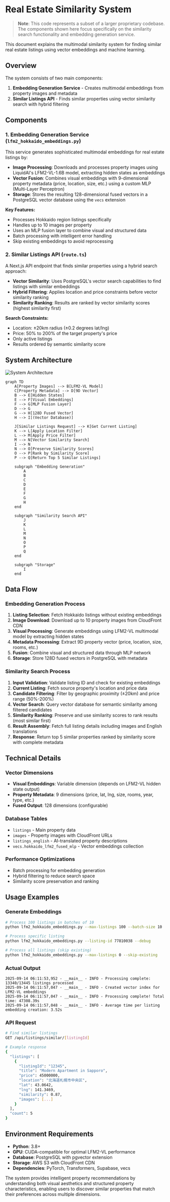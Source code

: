 # Real Estate Similarity System

> **Note**: This code represents a subset of a larger proprietary codebase. The components shown here focus specifically on the similarity search functionality and embedding generation service.

This document explains the multimodal similarity system for finding similar real estate listings using vector embeddings and machine learning.

## Overview

The system consists of two main components:
1. **Embedding Generation Service** - Creates multimodal embeddings from property images and metadata
2. **Similar Listings API** - Finds similar properties using vector similarity search with hybrid filtering

## Components

### 1. Embedding Generation Service (`lfm2_hokkaido_embeddings.py`)

This service generates sophisticated multimodal embeddings for real estate listings by:

- **Image Processing**: Downloads and processes property images using LiquidAI's LFM2-VL-1.6B model, extracting hidden states as embeddings
- **Vector Fusion**: Combines visual embeddings with 9-dimensional property metadata (price, location, size, etc.) using a custom MLP (Multi-Layer Perceptron)
- **Storage**: Stores the resulting 128-dimensional fused vectors in a PostgreSQL vector database using the `vecs` extension

**Key Features:**
- Processes Hokkaido region listings specifically
- Handles up to 10 images per property
- Uses an MLP fusion layer to combine visual and structured data
- Batch processing with intelligent error handling
- Skip existing embeddings to avoid reprocessing

### 2. Similar Listings API (`route.ts`)

A Next.js API endpoint that finds similar properties using a hybrid search approach:

- **Vector Similarity**: Uses PostgreSQL's vector search capabilities to find listings with similar embeddings
- **Hybrid Filtering**: Applies location and price constraints before vector similarity ranking
- **Similarity Ranking**: Results are ranked by vector similarity scores (highest similarity first)

**Search Constraints:**
- Location: ±20km radius (±0.2 degrees lat/lng)
- Price: 50% to 200% of the target property's price
- Only active listings
- Results ordered by semantic similarity score

## System Architecture

![System Architecture](similar-listings.png)

```mermaid
graph TD
    A[Property Images] --> B[LFM2-VL Model]
    C[Property Metadata] --> D[9D Vector]
    B --> E[Hidden States]
    E --> F[Visual Embeddings]
    F --> G[MLP Fusion Layer]
    D --> G
    G --> H[128D Fused Vector]
    H --> I[(Vector Database)]
    
    J[Similar Listings Request] --> K[Get Current Listing]
    K --> L[Apply Location Filter]
    L --> M[Apply Price Filter]
    M --> N[Vector Similarity Search]
    I --> N
    N --> O[Preserve Similarity Scores]
    O --> P[Rank by Similarity Score]
    P --> Q[Return Top 5 Similar Listings]
    
    subgraph "Embedding Generation"
        A
        B
        C
        D
        E
        F
        G
        H
    end
    
    subgraph "Similarity Search API"
        J
        K
        L
        M
        N
        O
        P
        Q
    end
    
    subgraph "Storage"
        I
    end
```

## Data Flow

### Embedding Generation Process

1. **Listing Selection**: Fetch Hokkaido listings without existing embeddings
2. **Image Download**: Download up to 10 property images from CloudFront CDN
3. **Visual Processing**: Generate embeddings using LFM2-VL multimodal model by extracting hidden states
4. **Metadata Processing**: Extract 9D property vector (price, location, size, rooms, etc.)
5. **Fusion**: Combine visual and structured data through MLP network
6. **Storage**: Store 128D fused vectors in PostgreSQL with metadata

### Similarity Search Process

1. **Input Validation**: Validate listing ID and check for existing embeddings
2. **Current Listing**: Fetch source property's location and price data
3. **Candidate Filtering**: Filter by geographic proximity (±20km) and price range (50%-200%)
4. **Vector Search**: Query vector database for semantic similarity among filtered candidates
5. **Similarity Ranking**: Preserve and use similarity scores to rank results (most similar first)
6. **Result Assembly**: Fetch full listing details including images and English translations
7. **Response**: Return top 5 similar properties ranked by similarity score with complete metadata

## Technical Details

### Vector Dimensions
- **Visual Embeddings**: Variable dimension (depends on LFM2-VL hidden state output)
- **Property Metadata**: 9 dimensions (price, lat, lng, size, rooms, year, type, etc.)
- **Fused Output**: 128 dimensions (configurable)

### Database Tables
- `listings` - Main property data
- `images` - Property images with CloudFront URLs
- `listings_english` - AI-translated property descriptions
- `vecs.hokkaido_lfm2_fused_mlp` - Vector embeddings collection

### Performance Optimizations
- Batch processing for embedding generation
- Hybrid filtering to reduce search space
- Similarity score preservation and ranking

## Usage Examples

### Generate Embeddings
```bash
# Process 100 listings in batches of 10
python lfm2_hokkaido_embeddings.py --max-listings 100 --batch-size 10

# Process specific listing
python lfm2_hokkaido_embeddings.py --listing-id 77810038 --debug

# Process all listings (skip existing)
python lfm2_hokkaido_embeddings.py --max-listings 0 --skip-existing
```

### Actual Output
```
2025-09-14 06:11:53,952 - __main__ - INFO - Processing complete: 13340/13445 listings processed
2025-09-14 06:11:57,047 - __main__ - INFO - Created vector index for LFM2-VL embeddings
2025-09-14 06:11:57,047 - __main__ - INFO - Processing complete! Total time: 47308.39s
2025-09-14 06:11:57,048 - __main__ - INFO - Average time per listing embedding creation: 3.52s
```

### API Request
```bash
# Find similar listings
GET /api/listings/similar/[listingId]

# Example response
{
  "listings": [
    {
      "listingId": "12345",
      "title": "Modern Apartment in Sapporo",
      "price": 45000000,
      "location": "北海道札幌市中央区",
      "lat": 43.0642,
      "lng": 141.3469,
      "similarity": 0.87,
      "images": [...]
    }
  ],
  "count": 5
}
```

## Environment Requirements

- **Python**: 3.8+
- **GPU**: CUDA-compatible for optimal LFM2-VL performance
- **Database**: PostgreSQL with pgvector extension
- **Storage**: AWS S3 with CloudFront CDN
- **Dependencies**: PyTorch, Transformers, Supabase, vecs

The system provides intelligent property recommendations by understanding both visual aesthetics and structured property characteristics, enabling users to discover similar properties that match their preferences across multiple dimensions.
